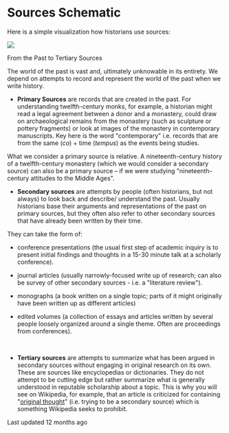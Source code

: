 # Sources Schematic

Here is a simple visualization how historians use sources:

![](https://gblobscdn.gitbook.com/assets%2F-M4yKpPlPdQosdDQEEYo%2F-M9cxKKaD9MpfDSnsvBa%2F-M9d6O1v33oHCJ8j8tPm%2FA59BCAF1-D489-4076-A8B3-EA022C18F19D.png?alt=media&token=2961400f-86be-48bd-91e3-a821006b28b0)

From the Past to Tertiary Sources

The world of the past is vast and, ultimately unknowable in its entirety. We depend on attempts to record and represent the world of the past when we write history.

* **Primary Sources** are records that are created in the past. For understanding twelfth-century monks, for example, a historian might read a legal agreement between a donor and a monastery, could draw on archaeological remains from the monastery \(such as sculpture or pottery fragments\) or look at images of the monastery in contemporary manuscripts. Key here is the word "contemporary" i.e. records that are from the same \(_co_\) + time \(_tempus_\) as the events being studies.

What we consider a primary source is relative. A nineteenth-century history of a twelfth-century monastery \(which we would consider a secondary source\) can also be a primary source – if we were studying "nineteenth-century attitudes to the Middle Ages".

* **Secondary sources** are attempts by people \(often historians, but not always\) to look back and describe/ understand the past. Usually historians base their arguments and representations of the past on primary sources, but they often also refer to other secondary sources that have already been written by their time.

They can take the form of:

* conference presentations \(the usual first step of academic inquiry is to present initial findings and thoughts in a 15-30 minute talk at a scholarly conference\).
* journal articles \(usually narrowly-focused write up of research; can also be survey of other secondary sources - i.e. a "literature review"\).
* monographs \(a book written on a single topic; parts of it might originally have been written up as different articles\)
* edited volumes \(a collection of essays and articles written by several people loosely organized around a single theme. Often are proceedings from conferences\).

  ​

* **Tertiary sources** are attempts to summarize what has been argued in secondary sources without engaging in original research on its own. These are sources like encyclopedias or dictionaries. They do not attempt to be cutting edge but rather summarize what is generally understood in reputable scholarship about a topic. This is why you will see on Wikipedia, for example, that an article is criticized for containing "[original thought](https://en.wikipedia.org/wiki/Wikipedia:No_original_research)" \(i.e. trying to be a secondary source\) which is something Wikipedia seeks to prohibit.

Last updated 12 months ago

